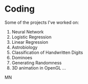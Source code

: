 # Coding
Some of the projects I've worked on:
1) Neural Network
2) Logistic Regression
3) Linear Regression
4) Astrobiology
5) Classification of Handwritten Digits
6) Dominoes
7) Generating Randomness
8) 3D animation in OpenGL
...

MN
